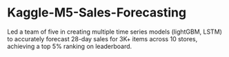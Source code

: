 # Kaggle-M5-Sales-Forecasting
Led a team of five in creating multiple time series models (lightGBM, LSTM) to accurately forecast 28-day sales for 3K+ items across 10 stores, achieving a top 5% ranking on leaderboard.
